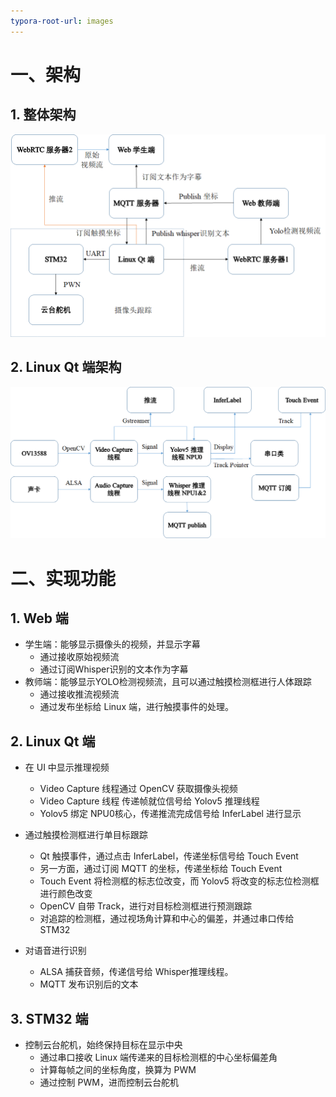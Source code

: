 ```yaml
---
typora-root-url: images
---
```


# 一、架构

## 1. 整体架构



![image-20250619170426846](images/image-20250619170426846.png)



## 2. Linux Qt 端架构

![image-20250619170413896](images/image-20250619170413896.png)



# 二、实现功能

## 1. Web 端

- 学生端：能够显示摄像头的视频，并显示字幕
  - 通过接收原始视频流
  - 通过订阅Whisper识别的文本作为字幕
- 教师端：能够显示YOLO检测视频流，且可以通过触摸检测框进行人体跟踪
  - 通过接收推流视频流
  - 通过发布坐标给 Linux 端，进行触摸事件的处理。



## 2. Linux Qt 端

- 在 UI 中显示推理视频
  - Video Capture 线程通过 OpenCV 获取摄像头视频
  - Video Capture 线程 传递帧就位信号给 Yolov5 推理线程
  - Yolov5 绑定 NPU0核心，传递推流完成信号给 InferLabel 进行显示
- 通过触摸检测框进行单目标跟踪
  - Qt 触摸事件，通过点击 InferLabel，传递坐标信号给 Touch Event
  - 另一方面，通过订阅 MQTT 的坐标，传递坐标给 Touch Event
  - Touch Event 将检测框的标志位改变，而 Yolov5 将改变的标志位检测框进行颜色改变
  - OpenCV 自带 Track，进行对目标检测框进行预测跟踪
  - 对追踪的检测框，通过视场角计算和中心的偏差，并通过串口传给 STM32

- 对语音进行识别
  - ALSA 捕获音频，传递信号给 Whisper推理线程。
  - MQTT 发布识别后的文本





## 3. STM32 端

- 控制云台舵机，始终保持目标在显示中央
  - 通过串口接收 Linux 端传递来的目标检测框的中心坐标偏差角
  - 计算每帧之间的坐标角度，换算为 PWM
  - 通过控制 PWM，进而控制云台舵机






